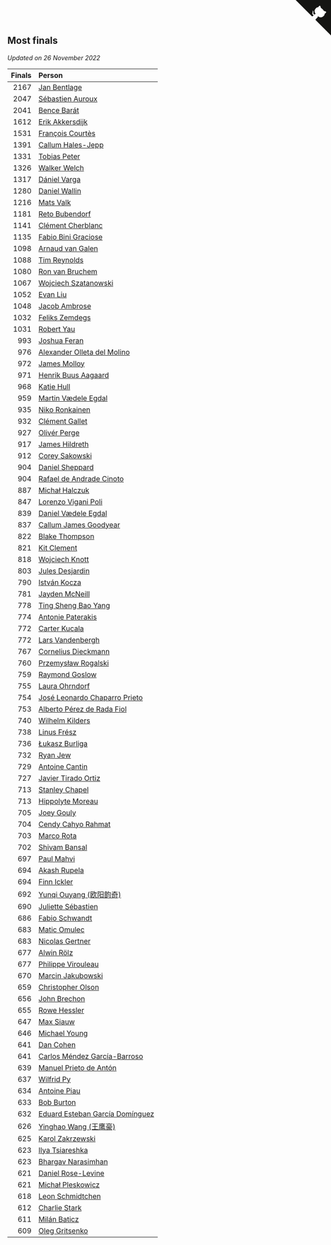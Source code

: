 ## Most finals

*Updated on 26 November 2022*

| Finals | Person |
| ---: | :--- |
| 2167 | [Jan Bentlage](https://www.worldcubeassociation.org/persons/2010BENT01) |
| 2047 | [Sébastien Auroux](https://www.worldcubeassociation.org/persons/2008AURO01) |
| 2041 | [Bence Barát](https://www.worldcubeassociation.org/persons/2008BARA01) |
| 1612 | [Erik Akkersdijk](https://www.worldcubeassociation.org/persons/2005AKKE01) |
| 1531 | [François Courtès](https://www.worldcubeassociation.org/persons/2008COUR01) |
| 1391 | [Callum Hales-Jepp](https://www.worldcubeassociation.org/persons/2012HALE01) |
| 1331 | [Tobias Peter](https://www.worldcubeassociation.org/persons/2014PETE03) |
| 1326 | [Walker Welch](https://www.worldcubeassociation.org/persons/2011WELC01) |
| 1317 | [Dániel Varga](https://www.worldcubeassociation.org/persons/2008VARG01) |
| 1280 | [Daniel Wallin](https://www.worldcubeassociation.org/persons/2013WALL03) |
| 1216 | [Mats Valk](https://www.worldcubeassociation.org/persons/2007VALK01) |
| 1181 | [Reto Bubendorf](https://www.worldcubeassociation.org/persons/2012BUBE01) |
| 1141 | [Clément Cherblanc](https://www.worldcubeassociation.org/persons/2014CHER05) |
| 1135 | [Fabio Bini Graciose](https://www.worldcubeassociation.org/persons/2010GRAC02) |
| 1098 | [Arnaud van Galen](https://www.worldcubeassociation.org/persons/2006GALE01) |
| 1088 | [Tim Reynolds](https://www.worldcubeassociation.org/persons/2005REYN01) |
| 1080 | [Ron van Bruchem](https://www.worldcubeassociation.org/persons/2003BRUC01) |
| 1067 | [Wojciech Szatanowski](https://www.worldcubeassociation.org/persons/2011SZAT01) |
| 1052 | [Evan Liu](https://www.worldcubeassociation.org/persons/2009LIUE01) |
| 1048 | [Jacob Ambrose](https://www.worldcubeassociation.org/persons/2010AMBR01) |
| 1032 | [Feliks Zemdegs](https://www.worldcubeassociation.org/persons/2009ZEMD01) |
| 1031 | [Robert Yau](https://www.worldcubeassociation.org/persons/2009YAUR01) |
| 993 | [Joshua Feran](https://www.worldcubeassociation.org/persons/2011FERA01) |
| 976 | [Alexander Olleta del Molino](https://www.worldcubeassociation.org/persons/2008OLLE01) |
| 972 | [James Molloy](https://www.worldcubeassociation.org/persons/2011MOLL01) |
| 971 | [Henrik Buus Aagaard](https://www.worldcubeassociation.org/persons/2006BUUS01) |
| 968 | [Katie Hull](https://www.worldcubeassociation.org/persons/2010HULL01) |
| 959 | [Martin Vædele Egdal](https://www.worldcubeassociation.org/persons/2013EGDA02) |
| 935 | [Niko Ronkainen](https://www.worldcubeassociation.org/persons/2010RONK01) |
| 932 | [Clément Gallet](https://www.worldcubeassociation.org/persons/2004GALL02) |
| 927 | [Olivér Perge](https://www.worldcubeassociation.org/persons/2007PERG01) |
| 917 | [James Hildreth](https://www.worldcubeassociation.org/persons/2009HILD01) |
| 912 | [Corey Sakowski](https://www.worldcubeassociation.org/persons/2011SAKO01) |
| 904 | [Daniel Sheppard](https://www.worldcubeassociation.org/persons/2009SHEP01) |
| 904 | [Rafael de Andrade Cinoto](https://www.worldcubeassociation.org/persons/2007CINO01) |
| 887 | [Michał Halczuk](https://www.worldcubeassociation.org/persons/2006HALC01) |
| 847 | [Lorenzo Vigani Poli](https://www.worldcubeassociation.org/persons/2007POLI01) |
| 839 | [Daniel Vædele Egdal](https://www.worldcubeassociation.org/persons/2013EGDA01) |
| 837 | [Callum James Goodyear](https://www.worldcubeassociation.org/persons/2012GOOD02) |
| 822 | [Blake Thompson](https://www.worldcubeassociation.org/persons/2010THOM03) |
| 821 | [Kit Clement](https://www.worldcubeassociation.org/persons/2008CLEM01) |
| 818 | [Wojciech Knott](https://www.worldcubeassociation.org/persons/2011KNOT01) |
| 803 | [Jules Desjardin](https://www.worldcubeassociation.org/persons/2010DESJ01) |
| 790 | [István Kocza](https://www.worldcubeassociation.org/persons/2005KOCZ01) |
| 781 | [Jayden McNeill](https://www.worldcubeassociation.org/persons/2012MCNE01) |
| 778 | [Ting Sheng Bao Yang](https://www.worldcubeassociation.org/persons/2008BAOY01) |
| 774 | [Antonie Paterakis](https://www.worldcubeassociation.org/persons/2012PATE01) |
| 772 | [Carter Kucala](https://www.worldcubeassociation.org/persons/2015KUCA01) |
| 772 | [Lars Vandenbergh](https://www.worldcubeassociation.org/persons/2003VAND01) |
| 767 | [Cornelius Dieckmann](https://www.worldcubeassociation.org/persons/2009DIEC01) |
| 760 | [Przemysław Rogalski](https://www.worldcubeassociation.org/persons/2013ROGA02) |
| 759 | [Raymond Goslow](https://www.worldcubeassociation.org/persons/2014GOSL01) |
| 755 | [Laura Ohrndorf](https://www.worldcubeassociation.org/persons/2009OHRN01) |
| 754 | [José Leonardo Chaparro Prieto](https://www.worldcubeassociation.org/persons/2011CHAP01) |
| 753 | [Alberto Pérez de Rada Fiol](https://www.worldcubeassociation.org/persons/2011FIOL01) |
| 740 | [Wilhelm Kilders](https://www.worldcubeassociation.org/persons/2010KILD02) |
| 738 | [Linus Frész](https://www.worldcubeassociation.org/persons/2011FRES01) |
| 736 | [Łukasz Burliga](https://www.worldcubeassociation.org/persons/2013BURL01) |
| 732 | [Ryan Jew](https://www.worldcubeassociation.org/persons/2008JEWR01) |
| 729 | [Antoine Cantin](https://www.worldcubeassociation.org/persons/2010CANT02) |
| 727 | [Javier Tirado Ortiz](https://www.worldcubeassociation.org/persons/2009TIRA01) |
| 713 | [Stanley Chapel](https://www.worldcubeassociation.org/persons/2016CHAP04) |
| 713 | [Hippolyte Moreau](https://www.worldcubeassociation.org/persons/2008MORE02) |
| 705 | [Joey Gouly](https://www.worldcubeassociation.org/persons/2007GOUL01) |
| 704 | [Cendy Cahyo Rahmat](https://www.worldcubeassociation.org/persons/2010RAHM02) |
| 703 | [Marco Rota](https://www.worldcubeassociation.org/persons/2009ROTA01) |
| 702 | [Shivam Bansal](https://www.worldcubeassociation.org/persons/2011BANS02) |
| 697 | [Paul Mahvi](https://www.worldcubeassociation.org/persons/2012MAHV01) |
| 694 | [Akash Rupela](https://www.worldcubeassociation.org/persons/2012RUPE01) |
| 694 | [Finn Ickler](https://www.worldcubeassociation.org/persons/2012ICKL01) |
| 692 | [Yunqi Ouyang (欧阳韵奇)](https://www.worldcubeassociation.org/persons/2007YUNQ01) |
| 690 | [Juliette Sébastien](https://www.worldcubeassociation.org/persons/2014SEBA01) |
| 686 | [Fabio Schwandt](https://www.worldcubeassociation.org/persons/2014SCHW02) |
| 683 | [Matic Omulec](https://www.worldcubeassociation.org/persons/2010OMUL02) |
| 683 | [Nicolas Gertner](https://www.worldcubeassociation.org/persons/2013GERT01) |
| 677 | [Alwin Rölz](https://www.worldcubeassociation.org/persons/2016ROLZ01) |
| 677 | [Philippe Virouleau](https://www.worldcubeassociation.org/persons/2008VIRO01) |
| 670 | [Marcin Jakubowski](https://www.worldcubeassociation.org/persons/2007JAKU01) |
| 659 | [Christopher Olson](https://www.worldcubeassociation.org/persons/2009OLSO01) |
| 656 | [John Brechon](https://www.worldcubeassociation.org/persons/2010BREC01) |
| 655 | [Rowe Hessler](https://www.worldcubeassociation.org/persons/2007HESS01) |
| 647 | [Max Siauw](https://www.worldcubeassociation.org/persons/2017SIAU02) |
| 646 | [Michael Young](https://www.worldcubeassociation.org/persons/2008YOUN02) |
| 641 | [Dan Cohen](https://www.worldcubeassociation.org/persons/2007COHE01) |
| 641 | [Carlos Méndez García-Barroso](https://www.worldcubeassociation.org/persons/2010GARC02) |
| 639 | [Manuel Prieto de Antón](https://www.worldcubeassociation.org/persons/2015ANTO04) |
| 637 | [Wilfrid Py](https://www.worldcubeassociation.org/persons/2016PYWI01) |
| 634 | [Antoine Piau](https://www.worldcubeassociation.org/persons/2008PIAU01) |
| 633 | [Bob Burton](https://www.worldcubeassociation.org/persons/2003BURT01) |
| 632 | [Eduard Esteban García Domínguez](https://www.worldcubeassociation.org/persons/2011EDUA01) |
| 626 | [Yinghao Wang (王鹰豪)](https://www.worldcubeassociation.org/persons/2010WANG07) |
| 625 | [Karol Zakrzewski](https://www.worldcubeassociation.org/persons/2014ZAKR01) |
| 623 | [Ilya Tsiareshka](https://www.worldcubeassociation.org/persons/2012TERE01) |
| 623 | [Bhargav Narasimhan](https://www.worldcubeassociation.org/persons/2011NARA02) |
| 621 | [Daniel Rose-Levine](https://www.worldcubeassociation.org/persons/2015ROSE01) |
| 621 | [Michał Pleskowicz](https://www.worldcubeassociation.org/persons/2009PLES01) |
| 618 | [Leon Schmidtchen](https://www.worldcubeassociation.org/persons/2010SCHM01) |
| 612 | [Charlie Stark](https://www.worldcubeassociation.org/persons/2014STAR05) |
| 611 | [Milán Baticz](https://www.worldcubeassociation.org/persons/2005BATI01) |
| 609 | [Oleg Gritsenko](https://www.worldcubeassociation.org/persons/2011GRIT01) |


<a href="https://github.com/JustinTimeCuber/wca_statistics" class="github-corner" aria-label="View source on Github"><svg width="80" height="80" viewBox="0 0 250 250" style="fill:#151513; color:#fff; position: absolute; top: 0; border: 0; right: 0;" aria-hidden="true"><path d="M0,0 L115,115 L130,115 L142,142 L250,250 L250,0 Z"></path><path d="M128.3,109.0 C113.8,99.7 119.0,89.6 119.0,89.6 C122.0,82.7 120.5,78.6 120.5,78.6 C119.2,72.0 123.4,76.3 123.4,76.3 C127.3,80.9 125.5,87.3 125.5,87.3 C122.9,97.6 130.6,101.9 134.4,103.2" fill="currentColor" style="transform-origin: 130px 106px;" class="octo-arm"></path><path d="M115.0,115.0 C114.9,115.1 118.7,116.5 119.8,115.4 L133.7,101.6 C136.9,99.2 139.9,98.4 142.2,98.6 C133.8,88.0 127.5,74.4 143.8,58.0 C148.5,53.4 154.0,51.2 159.7,51.0 C160.3,49.4 163.2,43.6 171.4,40.1 C171.4,40.1 176.1,42.5 178.8,56.2 C183.1,58.6 187.2,61.8 190.9,65.4 C194.5,69.0 197.7,73.2 200.1,77.6 C213.8,80.2 216.3,84.9 216.3,84.9 C212.7,93.1 206.9,96.0 205.4,96.6 C205.1,102.4 203.0,107.8 198.3,112.5 C181.9,128.9 168.3,122.5 157.7,114.1 C157.9,116.9 156.7,120.9 152.7,124.9 L141.0,136.5 C139.8,137.7 141.6,141.9 141.8,141.8 Z" fill="currentColor" class="octo-body"></path></svg></a><style>.github-corner:hover .octo-arm{animation:octocat-wave 560ms ease-in-out}@keyframes octocat-wave{0%,100%{transform:rotate(0)}20%,60%{transform:rotate(-25deg)}40%,80%{transform:rotate(10deg)}}@media (max-width:500px){.github-corner:hover .octo-arm{animation:none}.github-corner .octo-arm{animation:octocat-wave 560ms ease-in-out}}</style>
